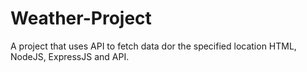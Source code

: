 # Weather-Project
A project that uses API to fetch data dor the specified location HTML, NodeJS, ExpressJS and API.
